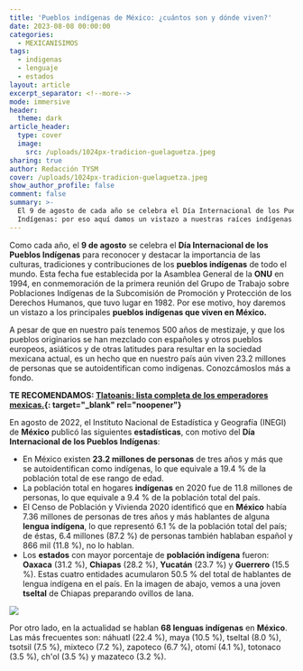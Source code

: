 ```yaml
---
title: 'Pueblos indígenas de México: ¿cuántos son y dónde viven?'
date: 2023-08-08 00:00:00
categories:
  - MEXICANISIMOS
tags:
  - indigenas
  - lenguaje
  - estados
layout: article
excerpt_separator: <!--more-->
mode: immersive
header:
  theme: dark
article_header:
  type: cover
  image:
    src: /uploads/1024px-tradicion-guelaguetza.jpeg
sharing: true
author: Redacción TYSM
cover: /uploads/1024px-tradicion-guelaguetza.jpeg
show_author_profile: false
comment: false
summary: >-
  El 9 de agosto de cada año se celebra el Día Internacional de los Pueblos
  Indígenas: por eso aquí damos un vistazo a nuestras raíces indígenas.
---
```

Como cada año, el **9 de agosto**&nbsp;se celebra el **Día Internacional de los Pueblos Indígenas**&nbsp;para reconocer y destacar la importancia de las culturas, tradiciones y contribuciones de los **pueblos indígenas** de todo el mundo. Esta fecha fue establecida por la Asamblea General de la **ONU** en 1994, en conmemoración de la primera reunión del Grupo de Trabajo sobre Poblaciones Indígenas de la Subcomisión de Promoción y Protección de los Derechos Humanos, que tuvo lugar en 1982. Por ese motivo, hoy daremos un vistazo a los principales **pueblos indígenas que viven en México.**

A pesar de que en nuestro país tenemos 500 años de mestizaje, y que los pueblos originarios se han mezclado con españoles y otros pueblos europeos, asiáticos y de otras latitudes para resultar en la sociedad mexicana actual, es un hecho que en nuestro país aún viven 23.2 millones de personas que se autoidentifican como indígenas. Conozcámoslos más a fondo.

**TE RECOMENDAMOS: [Tlatoanis: lista completa de los emperadores mexicas.](https://blog.tonoysumariachi.com/historia/2022/06/08/tlatoanis-lista-completa-de-los-emperadores-mexicas.html){: target="_blank" rel="noopener"}**

En agosto de 2022, el Instituto Nacional de Estadística y Geografía (INEGI) de **México** publicó las siguientes **estadísticas**, con motivo del **Día Internacional de los Pueblos Indígenas**\:&nbsp;

* En México existen **23\.2 millones de personas** de tres años y más que se autoidentifican como indígenas, lo que equivale a 19.4 % de la población total de ese rango de edad.
* La población total en hogares **indígenas**&nbsp;en 2020 fue de 11.8 millones de personas, lo que equivale a 9.4 % de la población total del país.
* El Censo de Población y Vivienda 2020 identificó que en **México** había 7.36 millones de personas de tres años y más hablantes de alguna **lengua indígena**, lo que representó 6.1 % de la población total del país; de éstas, 6.4 millones (87.2 %) de personas también hablaban español y 866 mil (11.8 %), no lo hablan.
* Los **estados** con mayor porcentaje de **población indígena** fueron: **Oaxaca** (31.2 %), **Chiapas** (28.2 %), **Yucatán** (23.7 %) y **Guerrero** (15.5 %). Estas cuatro entidades acumularon 50.5 % del total de hablantes de lengua indígena en el país. En la imagen de abajo, vemos a una joven **tseltal** de Chiapas preparando ovillos de lana.

![](https://upload.wikimedia.org/wikipedia/commons/thumb/1/14/Xoyep.jpg/1024px-Xoyep.jpg)

Por otro lado, en la actualidad se hablan **68 lenguas indígenas** en **México**. Las más frecuentes son: náhuatl (22.4 %), maya (10.5 %), tseltal (8.0 %), tsotsil (7.5 %), mixteco (7.2 %), zapoteco (6.7 %), otomí (4.1 %), totonaco (3.5 %), ch'ol (3.5 %) y mazateco (3.2 %).
